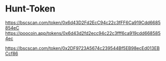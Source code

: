 # Hunt-Token

https://bscscan.com/token/0x6d43D2Fd2EcC94c22c3fFF6Ca919Cdd6685854eC
https://poocoin.app/tokens/0x6d43d2fd2ecc94c22c3fff6ca919cdd6685854ec



https://bscscan.com/token/0x2DF9723A5674c239544Bf5EB98ecEd013EBCcf86
